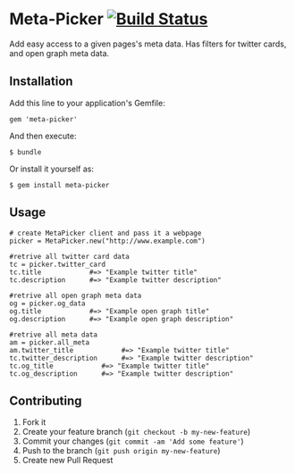 # Meta-Picker [![Build Status](https://travis-ci.org/mosaicxm/meta-picker.png?branch=master)](https://travis-ci.org/mosaicxm/meta-picker)

Add easy access to a given pages's meta data. Has filters for twitter cards, and open graph meta data.

## Installation

Add this line to your application's Gemfile:

    gem 'meta-picker'

And then execute:

    $ bundle

Or install it yourself as:

    $ gem install meta-picker

## Usage
  
    # create MetaPicker client and pass it a webpage
    picker = MetaPicker.new("http://www.example.com")

    #retrive all twitter card data
    tc = picker.twitter_card
    tc.title            #=> "Example twitter title"
    tc.description      #=> "Example twitter description"

    #retrive all open graph meta data
    og = picker.og_data
    og.title            #=> "Example open graph title"
    og.description      #=> "Example open graph description"

    #retrive all meta data
    am = picker.all_meta
    am.twitter_title            #=> "Example twitter title"
    tc.twitter_description      #=> "Example twitter description"
    tc.og_title            #=> "Example twitter title"
    tc.og_description      #=> "Example twitter description"

## Contributing

1. Fork it
2. Create your feature branch (`git checkout -b my-new-feature`)
3. Commit your changes (`git commit -am 'Add some feature'`)
4. Push to the branch (`git push origin my-new-feature`)
5. Create new Pull Request
